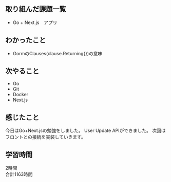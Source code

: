 ## 取り組んだ課題一覧
- Go + Next.js　アプリ

## わかったこと
- GormのClauses(clause.Returning{})の意味

## 次やること
- Go
- Git
- Docker
- Next.js

## 感じたこと
今日はGo+Next.jsの勉強をしました。
User Update APIができました。
次回はフロントとの接続を実装していきます。


## 学習時間
2時間<br />
合計1163時間
